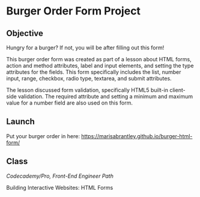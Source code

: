 # Burger Order Form Project

## Objective

Hungry for a burger? If not, you will be after filling out this form!

This burger order form was created as part of a lesson about HTML forms, action and method attributes, label and input elements, and setting the type attributes for the fields. 
This form specifically includes the list, number input, range, checkbox, radio type, textarea, and submit attributes.

The lesson discussed form validation, specifically HTML5 built-in client-side validation. The required attribute and setting a minimum and maximum value for a number field are also used on this form.





## Launch

Put your burger order in here: https://marisabrantley.github.io/burger-html-form/

## Class
*Codecademy/Pro, Front-End Engineer Path*

Building Interactive Websites: HTML Forms
